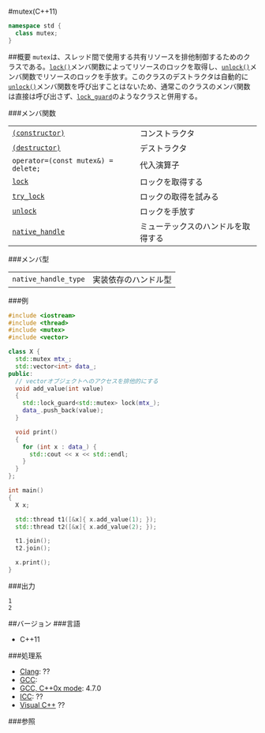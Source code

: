 #mutex(C++11)
```cpp
namespace std {
  class mutex;
}
```

##概要
`mutex`は、スレッド間で使用する共有リソースを排他制御するためのクラスである。[`lock()`](./mutex/lock.md)メンバ関数によってリソースのロックを取得し、[`unlock()`](./mutex/unlock.md)メンバ関数でリソースのロックを手放す。このクラスのデストラクタは自動的に[`unlock()`](./mutex/unlock.md)メンバ関数を呼び出すことはないため、通常このクラスのメンバ関数は直接は呼び出さず、[`lock_guard`](./lock_guard.md)のようなクラスと併用する。

###メンバ関数

| | |
|---------------------------------------------------------------------------------------------------------------------|-----------------------------------------------------|
| [`(constructor)`](./mutex/mutex.md) | コンストラクタ |
| [`(destructor)`](./mutex/-mutex.md) | デストラクタ |
| `operator=(const mutex&) = delete;` | 代入演算子 |
| [`lock`](./mutex/lock.md) | ロックを取得する |
| [`try_lock`](./mutex/try_lock.md) | ロックの取得を試みる |
| [`unlock`](./mutex/unlock.md) | ロックを手放す |
| [`native_handle`](./mutex/native_handle.md) | ミューテックスのハンドルを取得する |

###メンバ型

| | |
|---------------------------------|--------------------------------|
| `native_handle_type` | 実装依存のハンドル型 |


###例
```cpp
#include <iostream>
#include <thread>
#include <mutex>
#include <vector>

class X {
  std::mutex mtx_;
  std::vector<int> data_;
public:
  // vectorオブジェクトへのアクセスを排他的にする
  void add_value(int value)
  {
    std::lock_guard<std::mutex> lock(mtx_);
    data_.push_back(value);
  }

  void print()
  {
    for (int x : data_) {
      std::cout << x << std::endl;
    }
  }
};

int main()
{
  X x;

  std::thread t1([&x]{ x.add_value(1); });
  std::thread t2([&x]{ x.add_value(2); });

  t1.join();
  t2.join();

  x.print();
}
```

###出力
```
1
2
```

##バージョン
###言語
- C++11

###処理系
- [Clang](/implementation#clang.md): ??
- [GCC](/implementation#gcc.md): 
- [GCC, C++0x mode](/implementation#gcc.md): 4.7.0
- [ICC](/implementation#icc.md): ??
- [Visual C++](/implementation#visual_cpp.md) ??


###参照

